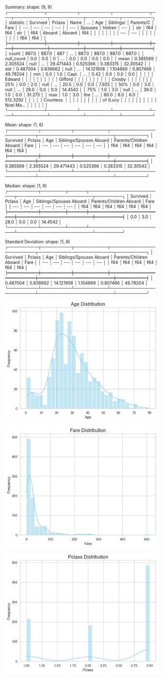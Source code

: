 Summary:
shape: (9, 9)
┌────────────┬──────────┬──────────┬────────────┬───┬───────────┬───────────┬───────────┬──────────┐
│ statistic  ┆ Survived ┆ Pclass   ┆ Name       ┆ … ┆ Age       ┆ Siblings/ ┆ Parents/C ┆ Fare     │
│ ---        ┆ ---      ┆ ---      ┆ ---        ┆   ┆ ---       ┆ Spouses   ┆ hildren   ┆ ---      │
│ str        ┆ f64      ┆ f64      ┆ str        ┆   ┆ f64       ┆ Aboard    ┆ Aboard    ┆ f64      │
│            ┆          ┆          ┆            ┆   ┆           ┆ ---       ┆ ---       ┆          │
│            ┆          ┆          ┆            ┆   ┆           ┆ f64       ┆ f64       ┆          │
╞════════════╪══════════╪══════════╪════════════╪═══╪═══════════╪═══════════╪═══════════╪══════════╡
│ count      ┆ 887.0    ┆ 887.0    ┆ 887        ┆ … ┆ 887.0     ┆ 887.0     ┆ 887.0     ┆ 887.0    │
│ null_count ┆ 0.0      ┆ 0.0      ┆ 0          ┆ … ┆ 0.0       ┆ 0.0       ┆ 0.0       ┆ 0.0      │
│ mean       ┆ 0.385569 ┆ 2.305524 ┆ null       ┆ … ┆ 29.471443 ┆ 0.525366  ┆ 0.383315  ┆ 32.30542 │
│ std        ┆ 0.487004 ┆ 0.836662 ┆ null       ┆ … ┆ 14.121908 ┆ 1.104669  ┆ 0.807466  ┆ 49.78204 │
│ min        ┆ 0.0      ┆ 1.0      ┆ Capt.      ┆ … ┆ 0.42      ┆ 0.0       ┆ 0.0       ┆ 0.0      │
│            ┆          ┆          ┆ Edward     ┆   ┆           ┆           ┆           ┆          │
│            ┆          ┆          ┆ Gifford    ┆   ┆           ┆           ┆           ┆          │
│            ┆          ┆          ┆ Crosby     ┆   ┆           ┆           ┆           ┆          │
│ 25%        ┆ 0.0      ┆ 2.0      ┆ null       ┆ … ┆ 20.5      ┆ 0.0       ┆ 0.0       ┆ 7.925    │
│ 50%        ┆ 0.0      ┆ 3.0      ┆ null       ┆ … ┆ 28.0      ┆ 0.0       ┆ 0.0       ┆ 14.4542  │
│ 75%        ┆ 1.0      ┆ 3.0      ┆ null       ┆ … ┆ 38.0      ┆ 1.0       ┆ 0.0       ┆ 31.275   │
│ max        ┆ 1.0      ┆ 3.0      ┆ the        ┆ … ┆ 80.0      ┆ 8.0       ┆ 6.0       ┆ 512.3292 │
│            ┆          ┆          ┆ Countess.  ┆   ┆           ┆           ┆           ┆          │
│            ┆          ┆          ┆ of (Lucy   ┆   ┆           ┆           ┆           ┆          │
│            ┆          ┆          ┆ Noel Ma…   ┆   ┆           ┆           ┆           ┆          │
└────────────┴──────────┴──────────┴────────────┴───┴───────────┴───────────┴───────────┴──────────┘

Mean:
shape: (1, 6)
┌──────────┬──────────┬───────────┬─────────────────────────┬─────────────────────────┬──────────┐
│ Survived ┆ Pclass   ┆ Age       ┆ Siblings/Spouses Aboard ┆ Parents/Children Aboard ┆ Fare     │
│ ---      ┆ ---      ┆ ---       ┆ ---                     ┆ ---                     ┆ ---      │
│ f64      ┆ f64      ┆ f64       ┆ f64                     ┆ f64                     ┆ f64      │
╞══════════╪══════════╪═══════════╪═════════════════════════╪═════════════════════════╪══════════╡
│ 0.385569 ┆ 2.305524 ┆ 29.471443 ┆ 0.525366                ┆ 0.383315                ┆ 32.30542 │
└──────────┴──────────┴───────────┴─────────────────────────┴─────────────────────────┴──────────┘

Median:
shape: (1, 6)
┌──────────┬────────┬──────┬─────────────────────────┬─────────────────────────┬─────────┐
│ Survived ┆ Pclass ┆ Age  ┆ Siblings/Spouses Aboard ┆ Parents/Children Aboard ┆ Fare    │
│ ---      ┆ ---    ┆ ---  ┆ ---                     ┆ ---                     ┆ ---     │
│ f64      ┆ f64    ┆ f64  ┆ f64                     ┆ f64                     ┆ f64     │
╞══════════╪════════╪══════╪═════════════════════════╪═════════════════════════╪═════════╡
│ 0.0      ┆ 3.0    ┆ 28.0 ┆ 0.0                     ┆ 0.0                     ┆ 14.4542 │
└──────────┴────────┴──────┴─────────────────────────┴─────────────────────────┴─────────┘

Standard Deviation:
shape: (1, 6)
┌──────────┬──────────┬───────────┬─────────────────────────┬─────────────────────────┬──────────┐
│ Survived ┆ Pclass   ┆ Age       ┆ Siblings/Spouses Aboard ┆ Parents/Children Aboard ┆ Fare     │
│ ---      ┆ ---      ┆ ---       ┆ ---                     ┆ ---                     ┆ ---      │
│ f64      ┆ f64      ┆ f64       ┆ f64                     ┆ f64                     ┆ f64      │
╞══════════╪══════════╪═══════════╪═════════════════════════╪═════════════════════════╪══════════╡
│ 0.487004 ┆ 0.836662 ┆ 14.121908 ┆ 1.104669                ┆ 0.807466                ┆ 49.78204 │
└──────────┴──────────┴───────────┴─────────────────────────┴─────────────────────────┴──────────┘

![image1](Age_distribution.png)


![image2](Fare_distribution.png)


![image3](Pclass_distribution.png)
